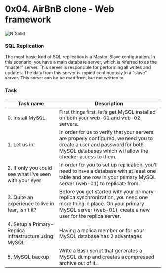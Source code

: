 # 0x04. AirBnB clone - Web framework

![N|Solid]()

### SQL Replication

The most basic kind of SQL replication is a Master-Slave configuration. In this scenario, you have a main database server, which is referred to as the “master” server. This server is responsible for performing all writes and updates. The data from this server is copied continuously to a “slave” server. This server can be be read from, but not written to.

### Task

| Task name | Description |
| --- | --- |
| 0. Install MySQL | First things first, let’s get MySQL installed on both your web-01 and web-02 servers. |
| 1. Let us in! | In order for us to verify that your servers are properly configured, we need you to create a user and password for both MySQL databases which will allow the checker access to them. |
| 2. If only you could see what I've seen with your eyes | In order for you to set up replication, you’ll need to have a database with at least one table and one row in your primary MySQL server (web-01) to replicate from. |
| 3. Quite an experience to live in fear, isn't it? | Before you get started with your primary-replica synchronization, you need one more thing in place. On your primary MySQL server (web-01), create a new user for the replica server. |
| 4. Setup a Primary-Replica infrastructure using MySQL | Having a replica member on for your MySQL database has 2 advantages |
| 5. MySQL backup | Write a Bash script that generates a MySQL dump and creates a compressed archive out of it. |
